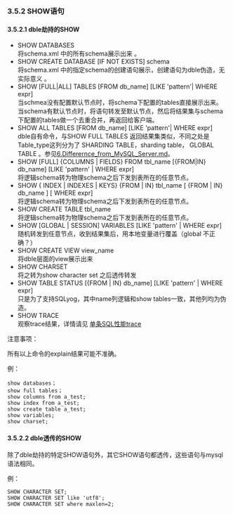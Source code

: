 
### 3.5.2 SHOW语句

#### 3.5.2.1 dble劫持的SHOW

+ SHOW DATABASES  
  将schema.xml 中的所有schema展示出来 。
+ SHOW CREATE DATABASE [IF NOT EXISTS] schema   
  将schema.xml 中的指定schema的创建语句展示，创建语句为dble伪造，无实际意义 。 
+ SHOW [FULL|ALL] TABLES [FROM db_name] [LIKE 'pattern'| WHERE expr]  
  当schmea没有配置默认节点时，将schema下配置的tables直接展示出来。  
  当schema有默认节点时，将语句转发至默认节点，然后将结果集与schema下配置的tables做一个去重合并，再返回给客户端。  
+ SHOW ALL TABLES [FROM db_name] [LIKE 'pattern'| WHERE expr]  
  dble自有命令，与SHOW FULL TABLES 返回结果集类似，不同之处是Table\_type这列分为了 SHARDING TABLE，sharding table， GLOBAL TABLE 。参见[6.Differernce_from_MySQL_Server.md](../../6.Differernce_from_MySQL_Server/6.Differernce_from_MySQL_Server.md)。  
+ SHOW [FULL] {COLUMNS | FIELDS} FROM tbl_name [{FROM|IN} db_name] [LIKE 'pattern' | WHERE expr]  
  将逻辑schema转为物理schema之后下发到表所在的任意节点。  
+ SHOW { INDEX | INDEXES | KEYS}  {FROM | IN} tbl_name  [ {FROM | IN} db_name ] [ WHERE expr]  
  将逻辑schema转为物理schema之后下发到表所在的任意节点。  
+ SHOW CREATE TABLE tbl_name  
  将逻辑schema转为物理schema之后下发到表所在的任意节点。  
+ SHOW [GLOBAL | SESSION] VARIABLES [LIKE 'pattern' | WHERE expr]  
  随机转发到任意节点，收到结果集后，用本地变量进行覆盖（global 不正确？）
+ SHOW CREATE VIEW view_name  
  将dble层面的view展示出来  
+ SHOW CHARSET  
  将之转为show character set 之后透传转发
+ SHOW TABLE STATUS [{FROM | IN} db_name] [LIKE 'pattern' | WHERE expr]  
  只是为了支持SQLyog，其中name列逻辑和show tables一致，其他列均为伪造。  
+ SHOW TRACE  
  观察trace结果，详情请见 [单条SQL性能trace](../../2.Function/2.21_query_trace.md)  

注意事项：

所有以上命令的explain结果可能不准确。 

例：
```
show databases；
show full tables；
show columns from a_test;
show index from a_test;
show create table a_test;
show variables;
show charset;
```

#### 3.5.2.2 dble透传的SHOW

除了dble劫持的特定SHOW语句外，其它SHOW语句都透传，这些语句与mysql语法相同。

例：
```
SHOW CHARACTER SET;
SHOW CHARACTER SET like 'utf8';
SHOW CHARACTER SET where maxlen=2;
```

